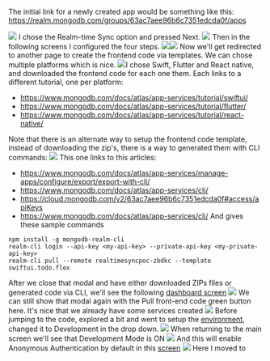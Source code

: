 The initial link for a newly created app would be something like this:
https://realm.mongodb.com/groups/63ac7aee96b6c7351edcda0f/apps

![](Pasted%20image%2020221228115127.png)
I chose the Realm-time Sync option and pressed Next.
![](../Pasted%20image%2020221228121512.png)
Then in the following screens I configured the four steps.
![](../Pasted%20image%2020221228121523.png)![](../Pasted%20image%2020221228121610.png)
Now we'll get redirected to another page to create the frontend code via templates.
We can chose multiple platforms which is nice.
![](../Pasted%20image%2020221228121657.png)I chose Swift, Flutter and React native, and downloaded the frontend code for each one them. Each links to a different tutorial, one per platform:
* https://www.mongodb.com/docs/atlas/app-services/tutorial/swiftui/
* https://www.mongodb.com/docs/atlas/app-services/tutorial/flutter/
* https://www.mongodb.com/docs/atlas/app-services/tutorial/react-native/

Note that there is an alternate way to setup the frontend code template, instead of downloading the zip's, there is a way to generated them with CLI commands:
![](../Pasted%20image%2020221228121918.png)
This one links to this articles:
- https://www.mongodb.com/docs/atlas/app-services/manage-apps/configure/export/export-with-cli/
- https://www.mongodb.com/docs/atlas/app-services/cli/
- https://cloud.mongodb.com/v2/63ac7aee96b6c7351edcda0f#access/apiKeys
- https://www.mongodb.com/docs/atlas/app-services/cli/
And gives these sample commands
```shell
npm install -g mongodb-realm-cli
realm-cli login --api-key <my-api-key> --private-api-key <my-private-api-key>
realm-cli pull --remote realtimesyncpoc-zbdkc --template swiftui.todo.flex
```

After we close that modal and have either downloaded ZIPs files or generated code via CLI, we'll see the following [dashboard screen](https://realm.mongodb.com/groups/63ac7aee96b6c7351edcda0f/apps/63ac87f01d1e91ce58733ac2/dashboard)
![](../Pasted%20image%2020221228122140.png)
We can still show that modal again with the Pull front-end code green button here.
It's nice that we already have some services created
![](../Pasted%20image%2020221228122451.png)
Before jumping to the code, explored a bit and went to setup the [environment](https://realm.mongodb.com/groups/63ac7aee96b6c7351edcda0f/apps/63ac87f01d1e91ce58733ac2/deployment/environment), changed it to Development in the drop down.
![](../Pasted%20image%2020221228122605.png)
When returning to the main screen we'll see that Development Mode is ON
![](../Pasted%20image%2020221228130018.png)
And this will enable Anonymous Authentication by default in this [screen](https://realm.mongodb.com/groups/63ac7aee96b6c7351edcda0f/apps/63ac87f01d1e91ce58733ac2/sync/config)
![](../Pasted%20image%2020221228130117.png)
Here I moved to 